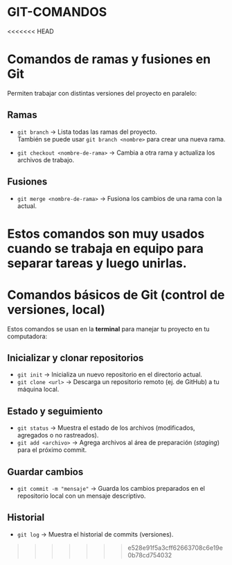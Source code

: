 # GIT-COMANDOS
<<<<<<< HEAD
# Comandos de ramas y fusiones en Git

Permiten trabajar con distintas versiones del proyecto en paralelo:

## Ramas
- `git branch` → Lista todas las ramas del proyecto.  
  También se puede usar `git branch <nombre>` para crear una nueva rama.  

- `git checkout <nombre-de-rama>` → Cambia a otra rama y actualiza los archivos de trabajo.  

## Fusiones
- `git merge <nombre-de-rama>` → Fusiona los cambios de una rama con la actual.  

 Estos comandos son muy usados cuando se trabaja en equipo para separar tareas y luego unirlas.
=======
# Comandos básicos de Git (control de versiones, local)

Estos comandos se usan en la **terminal** para manejar tu proyecto en tu computadora:

## Inicializar y clonar repositorios
- `git init` → Inicializa un nuevo repositorio en el directorio actual.  
- `git clone <url>` → Descarga un repositorio remoto (ej. de GitHub) a tu máquina local.  

## Estado y seguimiento
- `git status` → Muestra el estado de los archivos (modificados, agregados o no rastreados).  
- `git add <archivo>` → Agrega archivos al área de preparación (*staging*) para el próximo commit.  

## Guardar cambios
- `git commit -m "mensaje"` → Guarda los cambios preparados en el repositorio local con un mensaje descriptivo.  

## Historial
- `git log` → Muestra el historial de commits (versiones).  
>>>>>>> e528e91f5a3cff62663708c6e19e0b78cd754032
 